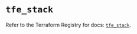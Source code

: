 # `tfe_stack`

Refer to the Terraform Registry for docs: [`tfe_stack`](https://registry.terraform.io/providers/hashicorp/tfe/0.58.1/docs/resources/stack).
